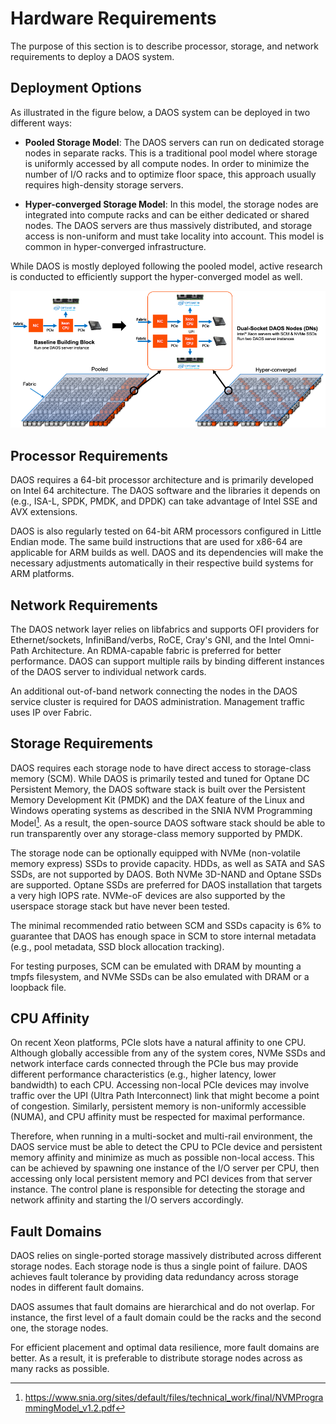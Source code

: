 # Hardware Requirements

The purpose of this section is to describe processor, storage, and
network requirements to deploy a DAOS system.

## Deployment Options

As illustrated in the figure below, a DAOS system can be deployed in two
different ways:

-   **Pooled Storage Model**: The DAOS servers can run on dedicated
    storage nodes in separate racks. This is a traditional pool model
    where storage is uniformly accessed by all compute nodes. In order
    to minimize the number of I/O racks and to optimize floor space,
    this approach usually requires high-density storage servers.

-   **Hyper-converged Storage Model**: In this model, the
    storage nodes are integrated into compute racks and can be either
    dedicated or shared nodes. The DAOS servers are thus massively distributed,
    and storage access is non-uniform and must take locality into account.
    This model is common in hyper-converged infrastructure.

While DAOS is mostly deployed following the pooled model, active research is
conducted to efficiently support the hyper-converged model as well.

![](./media/image1.png)

## Processor Requirements

DAOS requires a 64-bit processor architecture and is primarily developed
on Intel 64 architecture. The DAOS software and the libraries it depends
on (e.g., ISA-L, SPDK, PMDK, and DPDK) can take advantage of Intel SSE
and AVX extensions.

DAOS is also regularly tested on 64-bit ARM processors configured in
Little Endian mode. The same build instructions that are used for x86-64
are applicable for ARM builds as well. DAOS and its dependencies will
make the necessary adjustments automatically in their respective build
systems for ARM platforms.

## Network Requirements

The DAOS network layer relies on libfabrics and supports OFI providers
for Ethernet/sockets, InfiniBand/verbs, RoCE, Cray's GNI, and the Intel
Omni-Path Architecture. An RDMA-capable fabric is preferred for better
performance. DAOS can support multiple rails by binding different
instances of the DAOS server to individual network cards.

An additional out-of-band network connecting the nodes in the DAOS
service cluster is required for DAOS administration. Management traffic
uses IP over Fabric.

## Storage Requirements

DAOS requires each storage node to have direct access to storage-class
memory (SCM). While DAOS is primarily tested and tuned for Optane DC
Persistent Memory, the DAOS software stack is built over the Persistent
Memory Development Kit (PMDK) and the DAX feature of the Linux and
Windows operating systems as described in the SNIA NVM Programming
Model[^1]. As a result, the open-source DAOS software stack should be
able to run transparently over any storage-class memory
supported by PMDK.

The storage node can be optionally equipped with NVMe (non-volatile
memory express) SSDs to provide capacity. HDDs, as well as SATA and SAS
SSDs, are not supported by DAOS. Both NVMe 3D-NAND and Optane SSDs are
supported. Optane SSDs are preferred for DAOS installation that targets
a very high IOPS rate. NVMe-oF devices are also supported by the
userspace storage stack but have never been tested.

The minimal recommended ratio between SCM and SSDs capacity is 6% to
guarantee that DAOS has enough space in SCM to store internal metadata
(e.g., pool metadata, SSD block allocation tracking).

For testing purposes, SCM can be emulated with DRAM by mounting a tmpfs
filesystem, and NVMe SSDs can be also emulated with DRAM or a loopback
file.

## CPU Affinity

On recent Xeon platforms, PCIe slots have a natural affinity to one CPU.
Although globally accessible from any of the system cores, NVMe SSDs and
network interface cards connected through the PCIe bus may provide
different performance characteristics (e.g., higher latency, lower
bandwidth) to each CPU. Accessing non-local PCIe devices may involve
traffic over the UPI (Ultra Path Interconnect) link that might become a
point of congestion. Similarly, persistent memory is non-uniformly
accessible (NUMA), and CPU affinity must be respected for maximal
performance.

Therefore, when running in a multi-socket and multi-rail environment,
the DAOS service must be able to detect the CPU to PCIe device and
persistent memory affinity and minimize as much as possible non-local
access. This can be achieved by spawning one instance of the I/O server
per CPU, then accessing only local persistent memory and PCI devices
from that server instance. The control plane is responsible for
detecting the storage and network affinity and starting the I/O servers
accordingly.

## Fault Domains

DAOS relies on single-ported storage massively distributed across
different storage nodes. Each storage node is thus a single point of
failure. DAOS achieves fault tolerance by providing data redundancy
across storage nodes in different fault domains.

DAOS assumes that fault domains are hierarchical and do not overlap. For
instance, the first level of a fault domain could be the racks and the
second one, the storage nodes.

For efficient placement and optimal data resilience, more fault
domains are better. As a result, it is preferable to distribute storage
nodes across as many racks as possible.

[^1]: <https://www.snia.org/sites/default/files/technical_work/final/NVMProgrammingModel_v1.2.pdf>
